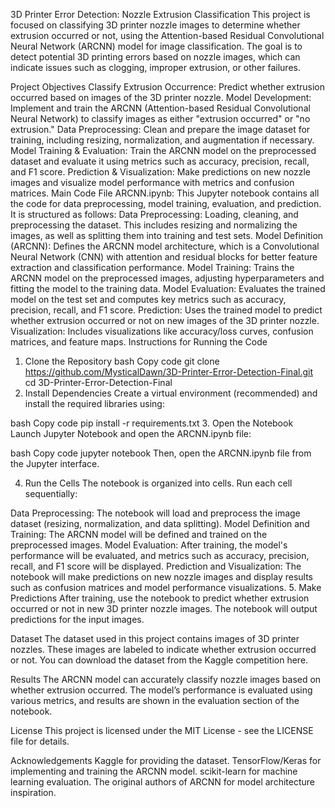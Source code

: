 3D Printer Error Detection: Nozzle Extrusion Classification
This project is focused on classifying 3D printer nozzle images to determine whether extrusion occurred or not, using the Attention-based Residual Convolutional Neural Network (ARCNN) model for image classification. The goal is to detect potential 3D printing errors based on nozzle images, which can indicate issues such as clogging, improper extrusion, or other failures.

Project Objectives
Classify Extrusion Occurrence: Predict whether extrusion occurred based on images of the 3D printer nozzle.
Model Development: Implement and train the ARCNN (Attention-based Residual Convolutional Neural Network) to classify images as either "extrusion occurred" or "no extrusion."
Data Preprocessing: Clean and prepare the image dataset for training, including resizing, normalization, and augmentation if necessary.
Model Training & Evaluation: Train the ARCNN model on the preprocessed dataset and evaluate it using metrics such as accuracy, precision, recall, and F1 score.
Prediction & Visualization: Make predictions on new nozzle images and visualize model performance with metrics and confusion matrices.
Main Code File
ARCNN.ipynb: This Jupyter notebook contains all the code for data preprocessing, model training, evaluation, and prediction. It is structured as follows:
Data Preprocessing: Loading, cleaning, and preprocessing the dataset. This includes resizing and normalizing the images, as well as splitting them into training and test sets.
Model Definition (ARCNN): Defines the ARCNN model architecture, which is a Convolutional Neural Network (CNN) with attention and residual blocks for better feature extraction and classification performance.
Model Training: Trains the ARCNN model on the preprocessed images, adjusting hyperparameters and fitting the model to the training data.
Model Evaluation: Evaluates the trained model on the test set and computes key metrics such as accuracy, precision, recall, and F1 score.
Prediction: Uses the trained model to predict whether extrusion occurred or not on new images of the 3D printer nozzle.
Visualization: Includes visualizations like accuracy/loss curves, confusion matrices, and feature maps.
Instructions for Running the Code
1. Clone the Repository
bash
Copy code
git clone https://github.com/MysticalDawn/3D-Printer-Error-Detection-Final.git
cd 3D-Printer-Error-Detection-Final
2. Install Dependencies
Create a virtual environment (recommended) and install the required libraries using:

bash
Copy code
pip install -r requirements.txt
3. Open the Notebook
Launch Jupyter Notebook and open the ARCNN.ipynb file:

bash
Copy code
jupyter notebook
Then, open the ARCNN.ipynb file from the Jupyter interface.

4. Run the Cells
The notebook is organized into cells. Run each cell sequentially:

Data Preprocessing: The notebook will load and preprocess the image dataset (resizing, normalization, and data splitting).
Model Definition and Training: The ARCNN model will be defined and trained on the preprocessed images.
Model Evaluation: After training, the model's performance will be evaluated, and metrics such as accuracy, precision, recall, and F1 score will be displayed.
Prediction and Visualization: The notebook will make predictions on new nozzle images and display results such as confusion matrices and model performance visualizations.
5. Make Predictions
After training, use the notebook to predict whether extrusion occurred or not in new 3D printer nozzle images. The notebook will output predictions for the input images.

Dataset
The dataset used in this project contains images of 3D printer nozzles. These images are labeled to indicate whether extrusion occurred or not. You can download the dataset from the Kaggle competition here.

Results
The ARCNN model can accurately classify nozzle images based on whether extrusion occurred. The model’s performance is evaluated using various metrics, and results are shown in the evaluation section of the notebook.

License
This project is licensed under the MIT License - see the LICENSE file for details.

Acknowledgements
Kaggle for providing the dataset.
TensorFlow/Keras for implementing and training the ARCNN model.
scikit-learn for machine learning evaluation.
The original authors of ARCNN for model architecture inspiration.
